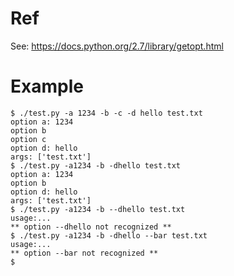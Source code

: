 # Ref

See: https://docs.python.org/2.7/library/getopt.html

# Example

	$ ./test.py -a 1234 -b -c -d hello test.txt
	option a: 1234
	option b
	option c
	option d: hello
	args: ['test.txt']
	$ ./test.py -a1234 -b -dhello test.txt
	option a: 1234
	option b
	option d: hello
	args: ['test.txt']
	$ ./test.py -a1234 -b --dhello test.txt
	usage:...
	** option --dhello not recognized **
	$ ./test.py -a1234 -b -dhello --bar test.txt
	usage:...
	** option --bar not recognized **
	$ 
